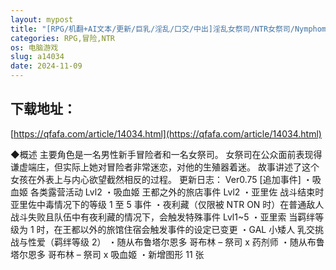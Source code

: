 ```yaml
---
layout: mypost
title: "[RPG/机翻+AI文本/更新/巨乳/淫乱/口交/中出]淫乱女祭司/NTR女祭司/Nymphomania Priestess[Ver0.75][PC/3.4G]"
categories: RPG,冒险,NTR
os: 电脑游戏
slug: a14034
date: 2024-11-09
---
```


## 下载地址：

[https://qfafa.com/article/14034.html](https://qfafa.com/article/14034.html)

◆概述
主要角色是一名男性新手冒险者和一名女祭司。
女祭司在公众面前表现得谦虚端庄，但实际上她对冒险者非常迷恋，对他的生殖器着迷。
故事讲述了这个女孩在外表上与内心欲望截然相反的过程。
更新日志：
Ver0.75
\[追加事件\]
・吸血姬 各类露营活动 Lvl2
・吸血姬 王都之外的旅店事件 Lvl2
・亚里佐 战斗结束时亚里佐中毒情况下的等级 1 至 5 事件
・夜利藏（仅限被 NTR ON 时）在普通敌人战斗失败且队伍中有夜利藏的情况下，会触发特殊事件 Lvl1~5
・亚里索 当羁绊等级为 1 时，在王都以外的旅馆住宿会触发事件的设定已变更
・GAL 小矮人 乳交挑战与性爱（羁绊等级 2）
・随从布鲁塔尔恩多 哥布林 – 祭司 x 药剂师
・随从布鲁塔尔恩多 哥布林 – 祭司 x 吸血姬
・新增图形 11 张